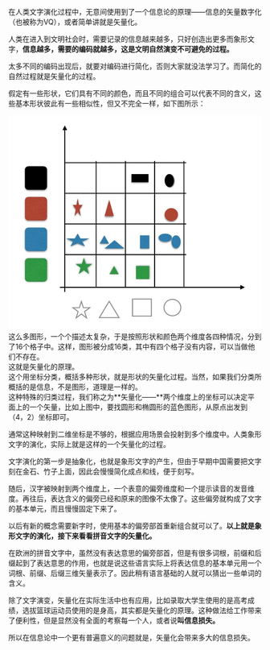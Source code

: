 在人类文字演化过程中，无意间使用到了一个信息论的原理——信息的矢量数字化（也被称为VQ），或者简单讲就是矢量化。

人类在进入到文明社会时，需要记录的信息越来越多，只好创造出更多而象形文字，**信息越多，需要的编码就越多，这是文明自然演变不可避免的过程。**

太多不同的编码出现后，就要对编码进行简化，否则大家就没法学习了。而简化的自然过程就是矢量化的过程。

假定有一些形状，它们具有不同的颜色，而且不同的组合可以代表不同的含义，这些基本形状彼此有一些相似性，但又不完全一样，如下图所示：

![](/de-dao/wu-519b-xin-xi-lun/images/1.jpg)  
这么多图形，一个个描述太复杂，于是按照形状和颜色两个维度各四种情况，分到了16个格子中。这样，图形被分成16类，其中有四个格子没有内容，可以当做他们不存在。  
这就是矢量化的原理。  
这个用坐标分类，概括多种形状，就是形状的矢量化过程。当然，如果我们分类所概括的是信息，不是图形，道理是一样的。  
这种特殊的归类过程，我们称之为**矢量化——**两个维度上的坐标可以决定平面上的一个矢量，比如上图中，要找圆形和椭圆形的蓝色图形，从原点出发到（4，2）坐标即可。

通常这种映射到二维坐标是不够的，根据应用场景会投射到多个维度中。人类象形文字的演化，实际上就是这样的一个矢量化的过程。

文字演化的第一步是抽象化，也就是象形文字的产生，但由于早期中国需要把文字刻在金石、竹子上面，因此会慢慢简化成点和线，便于刻写。

随后，汉字被映射到两个维度上，一个表意的偏旁维度和一个提示读音的发音维度。再往后，表达含义的偏旁已经和原来的图像不太像了。这些偏旁就构成了文字的基本单元，而且慢慢固定下来了。

以后有新的概念需要新字时，使用基本的偏旁部首重新组合就可以了。**以上就是象形文字的演化，接下来看看拼音文字的矢量化。**

在欧洲的拼音文字中，虽然没有表达意思的偏旁部首，但是有很多词根，前缀和后缀起到了表达意思的作用，也就是说这些语言实际上将表达信息的基本单元用一个词根、前缀、后缀三维矢量表示了。因此稍有语言基础的人就可以猜出一些单词的含义。

除了文字演变，矢量化在实际生活中也有应用，比如录取大学生使用的是高考成绩，选拔篮球运动员使用的是身高，其实都是矢量化的原理。这种做法给工作带来了便利性，但是显然没有全面的考察每一个人，或者说**叫信息损失。**

所以在信息论中一个更有普遍意义的问题就是，矢量化会带来多大的信息损失。



